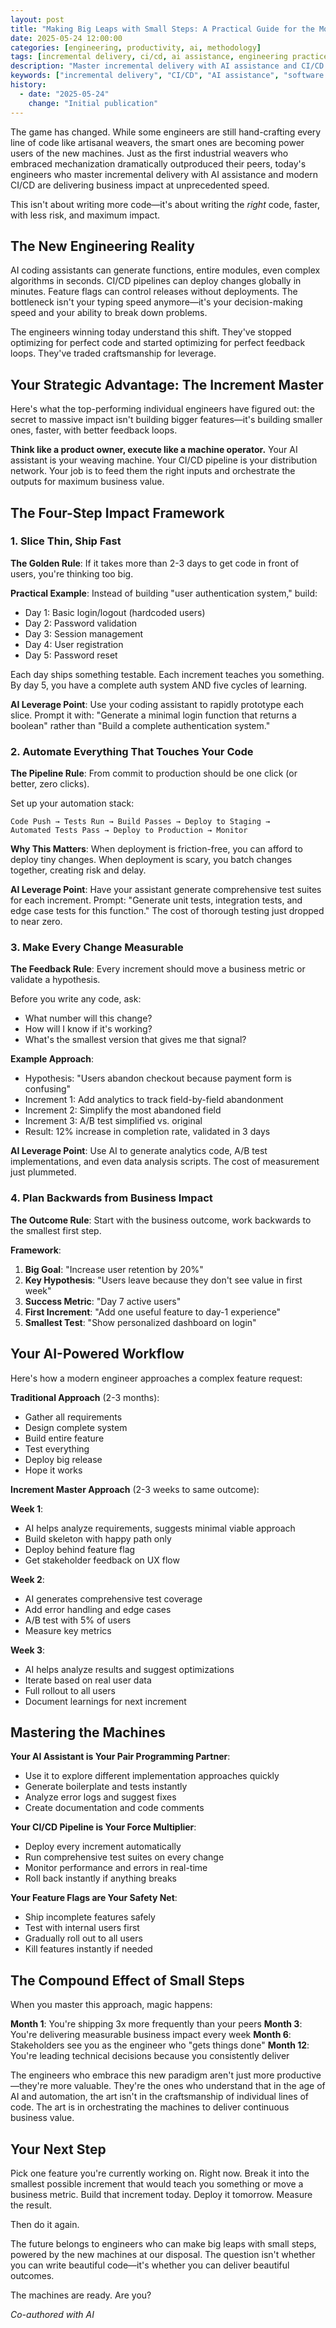 ```yaml
---
layout: post
title: "Making Big Leaps with Small Steps: A Practical Guide for the Modern Engineer"
date: 2025-05-24 12:00:00
categories: [engineering, productivity, ai, methodology]
tags: [incremental delivery, ci/cd, ai assistance, engineering practices, feature development, agile]
description: "Master incremental delivery with AI assistance and CI/CD automation. A practical 4-step framework for shipping faster, reducing risk, and maximizing business impact through small iterations."
keywords: ["incremental delivery", "CI/CD", "AI assistance", "software development", "engineering productivity", "agile methodology", "DevOps", "deployment strategy"]
history:
  - date: "2025-05-24"
    change: "Initial publication"
---
```


The game has changed. While some engineers are still hand-crafting every line of code like artisanal weavers, the smart ones are becoming power users of the new machines. Just as the first industrial weavers who embraced mechanization dramatically outproduced their peers, today's engineers who master incremental delivery with AI assistance and modern CI/CD are delivering business impact at unprecedented speed.

This isn't about writing more code—it's about writing the *right* code, faster, with less risk, and maximum impact.

## The New Engineering Reality

AI coding assistants can generate functions, entire modules, even complex algorithms in seconds. CI/CD pipelines can deploy changes globally in minutes. Feature flags can control releases without deployments. The bottleneck isn't your typing speed anymore—it's your decision-making speed and your ability to break down problems.

The engineers winning today understand this shift. They've stopped optimizing for perfect code and started optimizing for perfect feedback loops. They've traded craftsmanship for leverage.

## Your Strategic Advantage: The Increment Master

Here's what the top-performing individual engineers have figured out: the secret to massive impact isn't building bigger features—it's building smaller ones, faster, with better feedback loops.

**Think like a product owner, execute like a machine operator.** Your AI assistant is your weaving machine. Your CI/CD pipeline is your distribution network. Your job is to feed them the right inputs and orchestrate the outputs for maximum business value.

## The Four-Step Impact Framework

### 1. Slice Thin, Ship Fast

**The Golden Rule**: If it takes more than 2-3 days to get code in front of users, you're thinking too big.

**Practical Example**: Instead of building "user authentication system," build:
- Day 1: Basic login/logout (hardcoded users)
- Day 2: Password validation 
- Day 3: Session management
- Day 4: User registration
- Day 5: Password reset

Each day ships something testable. Each increment teaches you something. By day 5, you have a complete auth system AND five cycles of learning.

**AI Leverage Point**: Use your coding assistant to rapidly prototype each slice. Prompt it with: "Generate a minimal login function that returns a boolean" rather than "Build a complete authentication system."

### 2. Automate Everything That Touches Your Code

**The Pipeline Rule**: From commit to production should be one click (or better, zero clicks).

Set up your automation stack:
```
Code Push → Tests Run → Build Passes → Deploy to Staging → 
Automated Tests Pass → Deploy to Production → Monitor
```

**Why This Matters**: When deployment is friction-free, you can afford to deploy tiny changes. When deployment is scary, you batch changes together, creating risk and delay.

**AI Leverage Point**: Have your assistant generate comprehensive test suites for each increment. Prompt: "Generate unit tests, integration tests, and edge case tests for this function." The cost of thorough testing just dropped to near zero.

### 3. Make Every Change Measurable

**The Feedback Rule**: Every increment should move a business metric or validate a hypothesis.

Before you write any code, ask:
- What number will this change?
- How will I know if it's working?
- What's the smallest version that gives me that signal?

**Example Approach**:
- Hypothesis: "Users abandon checkout because payment form is confusing"
- Increment 1: Add analytics to track field-by-field abandonment
- Increment 2: Simplify the most abandoned field
- Increment 3: A/B test simplified vs. original
- Result: 12% increase in completion rate, validated in 3 days

**AI Leverage Point**: Use AI to generate analytics code, A/B test implementations, and even data analysis scripts. The cost of measurement just plummeted.

### 4. Plan Backwards from Business Impact

**The Outcome Rule**: Start with the business outcome, work backwards to the smallest first step.

**Framework**:
1. **Big Goal**: "Increase user retention by 20%"
2. **Key Hypothesis**: "Users leave because they don't see value in first week"
3. **Success Metric**: "Day 7 active users"
4. **First Increment**: "Add one useful feature to day-1 experience"
5. **Smallest Test**: "Show personalized dashboard on login"

## Your AI-Powered Workflow

Here's how a modern engineer approaches a complex feature request:

**Traditional Approach** (2-3 months):
- Gather all requirements
- Design complete system
- Build entire feature
- Test everything
- Deploy big release
- Hope it works

**Increment Master Approach** (2-3 weeks to same outcome):

**Week 1**: 
- AI helps analyze requirements, suggests minimal viable approach
- Build skeleton with happy path only
- Deploy behind feature flag
- Get stakeholder feedback on UX flow

**Week 2**:
- AI generates comprehensive test coverage
- Add error handling and edge cases
- A/B test with 5% of users
- Measure key metrics

**Week 3**:
- AI helps analyze results and suggest optimizations
- Iterate based on real user data
- Full rollout to all users
- Document learnings for next increment

## Mastering the Machines

**Your AI Assistant is Your Pair Programming Partner**:
- Use it to explore different implementation approaches quickly
- Generate boilerplate and tests instantly
- Analyze error logs and suggest fixes
- Create documentation and code comments

**Your CI/CD Pipeline is Your Force Multiplier**:
- Deploy every increment automatically
- Run comprehensive test suites on every change
- Monitor performance and errors in real-time
- Roll back instantly if anything breaks

**Your Feature Flags are Your Safety Net**:
- Ship incomplete features safely
- Test with internal users first
- Gradually roll out to all users
- Kill features instantly if needed

## The Compound Effect of Small Steps

When you master this approach, magic happens:

**Month 1**: You're shipping 3x more frequently than your peers
**Month 3**: You're delivering measurable business impact every week
**Month 6**: Stakeholders see you as the engineer who "gets things done"
**Month 12**: You're leading technical decisions because you consistently deliver

The engineers who embrace this new paradigm aren't just more productive—they're more valuable. They're the ones who understand that in the age of AI and automation, the art isn't in the craftsmanship of individual lines of code. The art is in orchestrating the machines to deliver continuous business value.

## Your Next Step

Pick one feature you're currently working on. Right now. Break it into the smallest possible increment that would teach you something or move a business metric. Build that increment today. Deploy it tomorrow. Measure the result.

Then do it again.

The future belongs to engineers who can make big leaps with small steps, powered by the new machines at our disposal. The question isn't whether you can write beautiful code—it's whether you can deliver beautiful outcomes.

The machines are ready. Are you?

*Co-authored with AI*